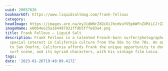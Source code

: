 ```yaml
---
uuid: 20057626
bookmarkOf: https://www.liquidsaltmag.com/frank-fellous
category: 
headImage: https://images.are.na/eyJidWNrZXQiOiJhcmVuYV9pbWFnZXMiLCJrZXkiOiIyMDA1NzYyNi9vcmlnaW5hbF9lMDA2NGVlMjVhMTg0NDk3OTIxZmZkYjVmZmZlODNhNC5wbmciLCJlZGl0cyI6eyJyZXNpemUiOnsid2lkdGgiOjEyMDAsImhlaWdodCI6MTIwMCwiZml0IjoiaW5zaWRlIiwid2l0aG91dEVubGFyZ2VtZW50Ijp0cnVlfSwid2VicCI6eyJxdWFsaXR5Ijo5MH0sImpwZWciOnsicXVhbGl0eSI6OTB9LCJyb3RhdGUiOm51bGx9fQ==?bc=0
imageName: e0064ee25a184497921ffdb5fffe83a4.png
title: Frank Fellous — Liquid Salt
description: Frank Fellous is a talented French-born surfer/photographer who has a
  special interest in California culture from the 50s to the 70s. An annual visit
  to San Onofre, California affords Frank the unique opportunity to document today’s
  surf scene, and its myriad characters, with his vintage film Leica
tags: 
date: '2023-01-26T19:48:09.417Z'
---
```


